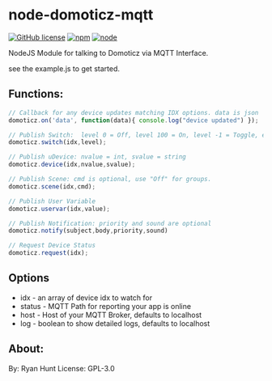 # node-domoticz-mqtt

[![GitHub license](https://img.shields.io/github/license/mashape/apistatus.svg)]()
[![npm](https://img.shields.io/npm/v/npm.svg)]()
[![node](https://img.shields.io/node/v/gh-badges.svg)]()

NodeJS Module for talking to Domoticz via MQTT Interface.

see the example.js to get started.

## Functions:
```javascript
// Callback for any device updates matching IDX options. data is json
domoticz.on('data', function(data){ console.log("device updated") });

// Publish Switch:  level 0 = Off, level 100 = On, level -1 = Toggle, evel 1-99 = Set Level
domoticz.switch(idx,level);

// Publish uDevice: nvalue = int, svalue = string
domoticz.device(idx,nvalue,svalue);

// Publish Scene: cmd is optional, use "Off" for groups.
domoticz.scene(idx,cmd);

// Publish User Variable
domoticz.uservar(idx,value);

// Publish Notification: priority and sound are optional
domoticz.notify(subject,body,priority,sound)

// Request Device Status
domoticz.request(idx);
```

## Options
* idx - an array of device idx to watch for
* status - MQTT Path for reporting your app is online 
* host - Host of your MQTT Broker, defaults to localhost
* log - boolean to show detailed logs, defaults to localhost

## About:
By: Ryan Hunt
License: GPL-3.0
